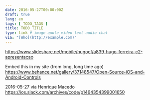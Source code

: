 ```yaml
---
date: 2016-05-27T00:00:00Z
draft: true
lang: en
tags: [ TODO_TAGS ]
title: TODO_TITLE
type: link # image quote video text audio chat
via: "[Who](http://example.com)"
---
```


<https://www.slideshare.net/mobile/hugocf/a839-hugo-ferreira-c2-apresentacao>

Embed this in my site (from long, long time ago)
<https://www.behance.net/gallery/37148547/Open-Source-iOS-and-Android-Controls>

2016-05-27 via Henrique Macedo
https://ios.slack.com/archives/code/p1464354399001650

